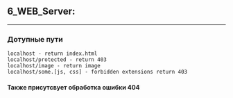 ## 6_WEB_Server:
____
### Дотупные пути
```
localhost - return index.html
localhost/protected - return 403
localhost/image - return image
localhost/some.[js, css] - forbidden extensions return 403
```
#### Также присутсвует обработка ошибки 404